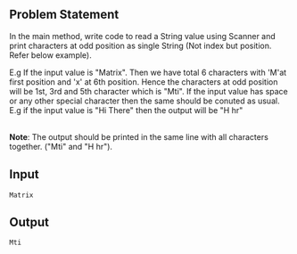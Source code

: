 ## Problem Statement

In the main method, write code to read a String value using Scanner and print characters at odd position as single String (Not index but position. Refer below example).

E.g If the input value is "Matrix". Then we have total 6 characters with 'M'at first position and 'x' at 6th position.
Hence the characters at odd position will be 1st, 3rd and 5th character which is "Mti".
If the input value has space or any other special character then the same should be conuted as usual.<br>
E.g if the input value is "Hi There" then the output will be "H hr"

<br>**Note**: The output should be printed in the same line with all characters together. ("Mti" and "H hr").

## Input

    Matrix
   
## Output
    Mti
